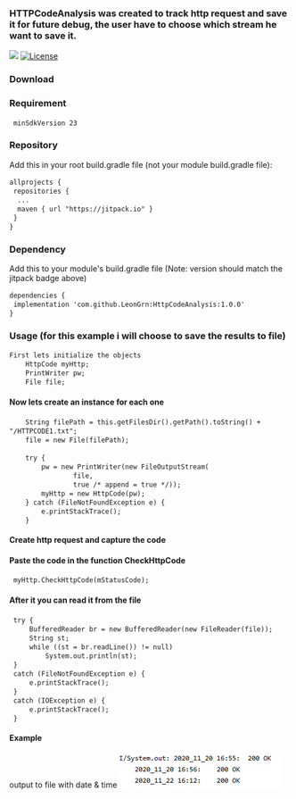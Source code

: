 ### HTTPCodeAnalysis was created to track http request and save it for future debug, the user have to choose which stream he want to save it.
[![](https://jitpack.io/v/LeonGrn/HttpCodeAnalysis.svg)](https://jitpack.io/#LeonGrn/HttpCodeAnalysis)
[![License](https://img.shields.io/badge/License-Apache%202.0-blue.svg)](https://opensource.org/licenses/Apache-2.0)
### Download
 ### Requirement
```
 minSdkVersion 23
```
### Repository
Add this in your root build.gradle file (not your module build.gradle file):
```
allprojects {
 repositories {
  ...
  maven { url "https://jitpack.io" }
 }
}
```
### Dependency
Add this to your module's build.gradle file (Note: version should match the jitpack badge above)
```
dependencies {
 implementation 'com.github.LeonGrn:HttpCodeAnalysis:1.0.0'
}
```
### Usage (for this example i will choose to save the results to file)
```
First lets initialize the objects
    HttpCode myHttp;
    PrintWriter pw;
    File file;
```
#### Now lets create an instance for each one
```
    String filePath = this.getFilesDir().getPath().toString() + "/HTTPCODE1.txt";
    file = new File(filePath);

    try {
        pw = new PrintWriter(new FileOutputStream(
                file,
                true /* append = true */));
        myHttp = new HttpCode(pw);
    } catch (FileNotFoundException e) {
        e.printStackTrace();
    }
```
#### Create http request and capture the code
#### Paste the code in the function CheckHttpCode
     myHttp.CheckHttpCode(mStatusCode);
#### After it you can read it from the file
     try {
         BufferedReader br = new BufferedReader(new FileReader(file));
         String st;
         while ((st = br.readLine()) != null)
             System.out.println(st);
     }
     catch (FileNotFoundException e) {
         e.printStackTrace();
     }
     catch (IOException e) {
         e.printStackTrace();
     }
     
#### Example 
output to file with date & time
![](HttpCodeAnalysis/examples/Capture.PNG)
